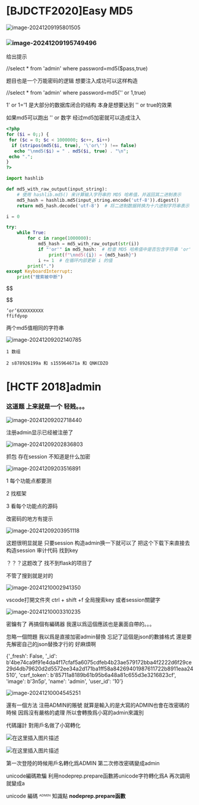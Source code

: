 # [BJDCTF2020]Easy MD5

![image-20241209195801505](https://img2023.cnblogs.com/blog/2759911/202412/2759911-20241209195807315-284682024.png)

### ![image-20241209195749496](https://img2023.cnblogs.com/blog/2759911/202412/2759911-20241209195756560-1363575089.png)

给出提示

//select * from 'admin' where password=md5($pass,true)

题目也是一个万能密码的逻辑 想要注入成功可以这样构造

//select * from 'admin' where password=md5('' or 1,true)

1' or 1='1 是大部分的数据库闭合的结构 本身是想要达到 '' or true的效果

如果md5可以跑出 '' or 数字 经过md5加密就可以造成注入

```php
<?php 
for ($i = 0;;) { 
 for ($c = 0; $c < 1000000; $c++, $i++)
  if (stripos(md5($i, true), '\'or\'') !== false)
   echo "\nmd5($i) = " . md5($i, true) . "\n";
 echo ".";
}
?>
```

```python
import hashlib

def md5_with_raw_output(input_string):
    # 使用 hashlib.md5() 来计算输入字符串的 MD5 哈希值，并返回其二进制表示
    md5_hash = hashlib.md5(input_string.encode('utf-8')).digest()
    return md5_hash.decode('utf-8')  # 将二进制数据转换为十六进制字符串表示

i = 0

try:
    while True:
        for c in range(1000000):
            md5_hash = md5_with_raw_output(str(i))
            if "'or'" in md5_hash:  # 检查 MD5 哈希值中是否包含字符串 'or'
                print(f"\nmd5({i}) = {md5_hash}")
            i += 1  # 在循环内部更新 i 的值
        print(".")
except KeyboardInterrupt:
    print("搜索被中断")
```

$$

$$

```
’or’6XXXXXXXXX
ffifdyop
```

两个md5值相同的字符串

![image-20241209202140785](https://img2023.cnblogs.com/blog/2759911/202412/2759911-20241209202148358-1844630137.png)

```
1 数组

2 s878926199a 和 s155964671a 和 QNKCDZO
```

# [HCTF 2018]admin

### 这道题 上来就是一个 轻贱。。。

![image-20241209202718440](https://img2023.cnblogs.com/blog/2759911/202412/2759911-20241209202721294-1764823996.png)

注册admin显示已经被注册了

![image-20241209202836803](https://img2023.cnblogs.com/blog/2759911/202412/2759911-20241209202840770-1012885783.png)

抓包 存在session 不知道是什么加密

![image-20241209203516891](https://img2023.cnblogs.com/blog/2759911/202412/2759911-20241209203520940-449763633.png)

1 每个功能点都要测

2 找框架

3 看每个功能点的源码

改密码的地方有提示

![image-20241209203951118](https://img2023.cnblogs.com/blog/2759911/202412/2759911-20241209203950860-557876435.png)

这题很明显就是 只要session 构造admin换一下就可以了 把这个下载下来直接去构造session 审计代码 找到key

？？？这题改了 找不到flask的项目了

不管了搜到就是对的 

![image-20241210002941350](https://img2023.cnblogs.com/blog/2759911/202412/2759911-20241210002948916-2014186868.png)

vscode打開文件夾 ctrl + shift +f   全局搜索key 或者session關鍵字

![image-20241210003310235](https://img2023.cnblogs.com/blog/2759911/202412/2759911-20241210003333132-138443159.png)

密鑰有了 再搞個有編碼器 我還以爲這個應該也是裏面自帶的。。。

忽略一個問題 我以爲是直接加密admin替換 忘記了這個是json的數據格式 還是要先解密自己的json替換才行的 好麻煩啊

{'_fresh': False, '_id': b'4be74ca9f91e4da4f17cfaf5a6075cdfeb4b23ae579172bba4f2222d6f29ce29d4db79620d2d5572ee34a2d171ba1ff58a84269401987611722b8911eaa24510', 'csrf_token': b'85711a8189b61b95b6a48a81c655d3e3216823cf', 'image': b'3n5p', 'name': 'admin', 'user_id': '10'}

![image-20241210004545251](https://img2023.cnblogs.com/blog/2759911/202412/2759911-20241210004545929-1379167167.png)

還有一個方法 注冊ADMIN的賬號  就算是輸入的是大寫的ADMIN也會在改密碼的時候 因爲沒有嚴格的處理 所以會轉換爲小寫的admin來識別  

代碼讅計 對用戶名做了小寫轉化

![在这里插入图片描述](https://i-blog.csdnimg.cn/blog_migrate/3f66ff44d58c80a5f78d47eb81e6ab86.png)

![在这里插入图片描述](https://i-blog.csdnimg.cn/blog_migrate/7a00f413c77eed6d992711c82cb48664.png)

第一次登陸的時候用戶名轉化爲ADMIN 第二次修改密碼變成admin 

unicode編碼欺騙 利用nodeprep.prepare函數將unicode字符轉化爲A 再次調用就變成a 

unicode 編碼 ᴬᴰᴹᴵᴺ 知識點 **nodeprep.prepare函數**